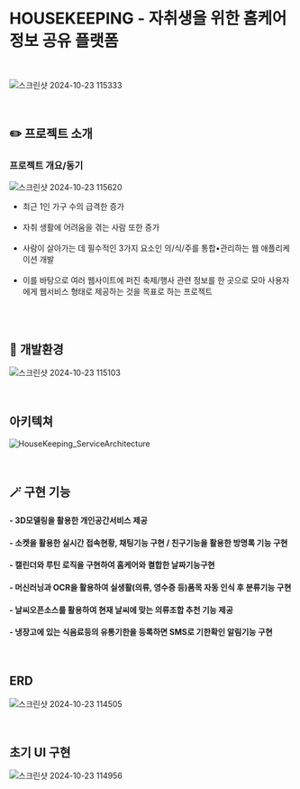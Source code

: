 #  HOUSEKEEPING - 자취생을 위한 홈케어 정보 공유 플랫폼

<p align="center">
  <br>
  
  ![스크린샷 2024-10-23 115333](https://github.com/user-attachments/assets/1d7b3167-89c1-4a9e-8cf6-5243e6782ee8)

  <br>
</p>

## ✏️ 프로젝트 소개

### 프로젝트 개요/동기
</p>

![스크린샷 2024-10-23 115620](https://github.com/user-attachments/assets/96e7e526-21e0-4476-b1a3-a9af9cc04e17)
* 최근 1인 가구 수의 급격한 증가<br><br>
* 자취 생활에 어려움을 겪는 사람 또한 증가<br><br>
* 사람이 살아가는 데 필수적인 3가지 요소인 의/식/주를 통합•관리하는 웹 애플리케이션 개발<br><br>
* 이를 바탕으로 여러 웹사이트에 퍼진 축제/행사 관련 정보를 한 곳으로 모아 사용자에게 웹서비스 형태로 제공하는 것을 목표로 하는 프로젝트<br><br>

<p align="center">

</p>

<br>

## 🔧 개발환경

![스크린샷 2024-10-23 115103](https://github.com/user-attachments/assets/7767971a-8ef3-4c74-a786-08abe64759a9)

<br>

## 아키텍쳐

![HouseKeeping_ServiceArchitecture](https://github.com/user-attachments/assets/0e79f846-4f17-43f0-a1ba-9eba92cc2f20)


<br>

## 🪄 구현 기능

#### - 3D모델링을 활용한 개인공간서비스 제공

#### - 소켓을 활용한 실시간 접속현황, 채팅기능 구현 / 친구기능을 활용한 방명록 기능 구현

#### - 캘린더와 루틴 로직을 구현하여 홈케어와 켤합한 날짜기능구현

#### - 머신러닝과 OCR을 활용하여 실생활(의류, 영수증 등)품목 자동 인식 후 분류기능 구현

#### - 날씨오픈소스를 활용하여 현재 날씨에 맞는 의류조합 추천 기능 제공

#### - 냉장고에 있는 식음료등의 유통기한을 등록하면 SMS로 기한확인 알림기능 구현

<br>

## ERD

![스크린샷 2024-10-23 114505](https://github.com/user-attachments/assets/b34e795a-9593-403b-adb9-16543fa728d2)

<br>

## 초기 UI 구현

![스크린샷 2024-10-23 114956](https://github.com/user-attachments/assets/fad7e95e-bbdf-4715-a753-eb44f37a28a4)


<br>
